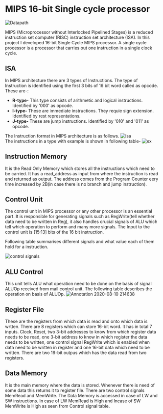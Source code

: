 # MIPS 16-bit Single cycle processor
![Datapath](https://user-images.githubusercontent.com/46645257/89717885-490d6780-d9d8-11ea-9fd3-756eed49fc36.png)

MIPS (Microprocessor without Interlocked Pipelined Stages) is a reduced instruction set computer (RISC) instruction set architecture (ISA). In this project I developed 16-bit Single Cycle MIPS processor. A single cycle processor is a processor that carries out one instruction in a single clock cycle.

## ISA
In MIPS architecture there are 3 types of Instructions. The type of Instruction is identified using the first 3 bits of 16 bit word called as opcode. These are-:
* **R-type-** This type consists of arithmetic and logical instructions. Identified by '000' as opcode.
* **I-type-** These are immediate instructions. They requie sign extension. Identified by rest representations.
* **J-type-** These are jump instructions. Identified by '010' and '011' as opcode.

The Instruction format in MIPS architecture is as follows.
![Isa](https://user-images.githubusercontent.com/46645257/89718432-28dfa780-d9dc-11ea-8305-69c7240d7915.png)                             
The instructions in a type with example is shown in following table-
![ex](https://user-images.githubusercontent.com/46645257/89728724-0b96f180-da4d-11ea-86c3-14e4c0738469.png)

## Instruction Memory
It is the Read Only Memory which stores all the instructions which need to be carried. It has a read_address as input from where the instruction is read and returned as output. The address comes from the Program Counter eery time increased by 2B(in case there is no branch and jump instruction).

## Control Unit
The control unit in MIPS processor or any other processor is an essential part. It is responsible for generating signals such as RegWrite(tell whether data need to be written in Reg), it also handles crucial signals of ALU which tell which operation to perform and many more signals.
The Input to the control unit is [15:13] bits of the 16 bit instruction.

Following table summarises different signals and what value each of them hold for a instruction.

![control signals](https://user-images.githubusercontent.com/46645257/89728830-c7f0b780-da4d-11ea-881f-fb1ecb3371f4.png)

## ALU Control
This unit tells ALU what operation need to be done on the basis of signal ALUOp received from mail control unit. The following table describes the operation on basis of ALUOp.
![Annotation 2020-08-10 214638](https://user-images.githubusercontent.com/46645257/89805276-091ebf80-db53-11ea-9e39-fddc0d9292b8.png)

## Register File
These are the registers from which data is read and onto which data is wrtten. There are 8 registers which can store 16-bit word. It has in total 7 inputs. Clock, Reset, two 3-bit addresses to know from which register data needs to be read, one 3-bit address to know in which register the data needs to be written, one control signal RegWrite which is enabled when data need to be written in register and one 16-bit data which need to be written. There are two 16-bit outpus which has the data read from two registers.

## Data Memory
It is the main memory where the data is stored. Whenever there is need of some data this returns it to register file. There are two control signals MemRead and MemWrite. The Data Memory is accessed in case of LW and SW instructions. In case of LW MemRead is High and Incase of SW MemWrite is High as seen from Control signal table.
